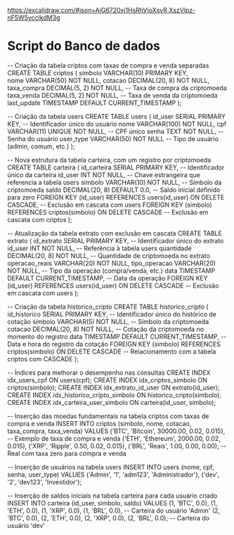 https://excalidraw.com/#json=AiG6720xj1HsRhVjoXsvR,XszVlpz-nF5W5ycclkdM3g


# Script do Banco de dados
-- Criação da tabela criptos com taxas de compra e venda separadas
CREATE TABLE criptos (
    simbolo VARCHAR(10) PRIMARY KEY,  
    nome VARCHAR(50) NOT NULL,
    cotacao DECIMAL(20, 8) NOT NULL,
    taxa_compra DECIMAL(5, 2) NOT NULL,  -- Taxa de compra da criptomoeda
    taxa_venda DECIMAL(5, 2) NOT NULL,   -- Taxa de venda da criptomoeda
    last_update TIMESTAMP DEFAULT CURRENT_TIMESTAMP
);

-- Criação da tabela users
CREATE TABLE users (
    id_user SERIAL PRIMARY KEY,  -- Identificador único do usuário
    nome VARCHAR(100) NOT NULL,
    cpf VARCHAR(11) UNIQUE NOT NULL,  -- CPF único
    senha TEXT NOT NULL,  -- Senha do usuário
    user_type VARCHAR(50) NOT NULL  -- Tipo de usuário (admin, comum, etc.)
);

-- Nova estrutura da tabela carteira, com um registro por criptomoeda
CREATE TABLE carteira (
    id_carteira SERIAL PRIMARY KEY,  -- Identificador único da carteira
    id_user INT NOT NULL,  -- Chave estrangeira que referencia a tabela users
    simbolo VARCHAR(10) NOT NULL,  -- Símbolo da criptomoeda
    saldo DECIMAL(20, 8) DEFAULT 0.0,  -- Saldo inicial definido para zero
    FOREIGN KEY (id_user) REFERENCES users(id_user) ON DELETE CASCADE,  -- Exclusão em cascata com users
    FOREIGN KEY (simbolo) REFERENCES criptos(simbolo) ON DELETE CASCADE  -- Exclusão em cascata com criptos
);

-- Atualização da tabela extrato com exclusão em cascata
CREATE TABLE extrato (
    id_extrato SERIAL PRIMARY KEY,  -- Identificador único do extrato
    id_user INT NOT NULL,  -- Referência à tabela users
    quantidade DECIMAL(20, 8) NOT NULL,  -- Quantidade de criptomoeda no extrato
    operacao_reais VARCHAR(20) NOT NULL,
    tipo_operacao VARCHAR(20) NOT NULL,  -- Tipo da operação (compra/venda, etc.)
    data TIMESTAMP DEFAULT CURRENT_TIMESTAMP,  -- Data da operação
    FOREIGN KEY (id_user) REFERENCES users(id_user) ON DELETE CASCADE  -- Exclusão em cascata com users
);

-- Criação da tabela historico_cripto
CREATE TABLE historico_cripto (
    id_historico SERIAL PRIMARY KEY,  -- Identificador único do histórico de cotação
    simbolo VARCHAR(5) NOT NULL,  -- Símbolo da criptomoeda
    cotacao DECIMAL(20, 8) NOT NULL,  -- Cotação da criptomoeda no momento do registro
    data TIMESTAMP DEFAULT CURRENT_TIMESTAMP,  -- Data e hora do registro da cotação
    FOREIGN KEY (simbolo) REFERENCES criptos(simbolo) ON DELETE CASCADE  -- Relacionamento com a tabela criptos com CASCADE
);

-- Índices para melhorar o desempenho nas consultas
CREATE INDEX idx_users_cpf ON users(cpf);
CREATE INDEX idx_criptos_simbolo ON criptos(simbolo);
CREATE INDEX idx_extrato_id_user ON extrato(id_user);
CREATE INDEX idx_historico_cripto_simbolo ON historico_cripto(simbolo);
CREATE INDEX idx_carteira_user_simbolo ON carteira(id_user, simbolo);

-- Inserção das moedas fundamentais na tabela criptos com taxas de compra e venda
INSERT INTO criptos (simbolo, nome, cotacao, taxa_compra, taxa_venda)
VALUES
('BTC', 'Bitcoin', 30000.00, 0.02, 0.015),  -- Exemplo de taxa de compra e venda
('ETH', 'Ethereum', 2000.00, 0.02, 0.015),
('XRP', 'Ripple', 0.50, 0.02, 0.015),
('BRL', 'Reais', 1.00, 0.00, 0.00);  -- Real com taxa zero para compra e venda

-- Inserção de usuários na tabela users
INSERT INTO users (nome, cpf, senha, user_type)
VALUES
('Admin', '1', 'adm123', 'Administrador'),
('dev', '2', 'dev123', 'Investidor');  

-- Inserção de saldos iniciais na tabela carteira para cada usuário criado
INSERT INTO carteira (id_user, simbolo, saldo)
VALUES
(1, 'BTC', 0.0), (1, 'ETH', 0.0), (1, 'XRP', 0.0), (1, 'BRL', 0.0),  -- Carteira do usuário 'Admin'
(2, 'BTC', 0.0), (2, 'ETH', 0.0), (2, 'XRP', 0.0), (2, 'BRL', 0.0);  -- Carteira do usuário 'dev'

